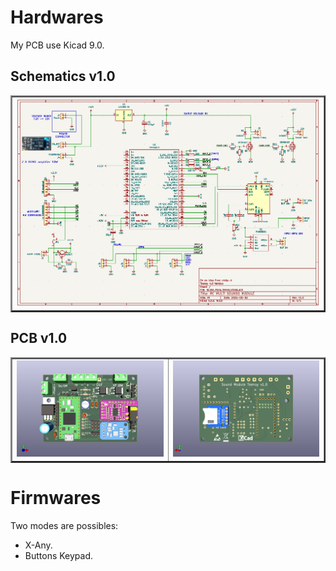 # Hardwares
My PCB use Kicad 9.0.  

## Schematics v1.0
<table border="2">
<tr>
<td><img src="https://github.com/pierrotm777/SoundModule_Teensy4.0-version/blob/main/Hardware/V1.0/Sound_Myca_Teensy_v1.0.png" border="0"/></td>
</tr>
</table>

## PCB v1.0
<table border="2">
<tr>
<td><img src="https://github.com/pierrotm777/SoundModule_Teensy4.0-version/blob/main/Hardware/V1.0/Sound_Myca_Teensy-Top3d_v1.0.png" border="0"/></td>
<td><img src="https://github.com/pierrotm777/SoundModule_Teensy4.0-version/blob/main/Hardware/V1.0/Sound_Myca_Teensy-Bot3d_v1.0.png" border="0"/></td>
</tr>
</table>

# Firmwares
Two modes are possibles:
- X-Any.
- Buttons Keypad. 

